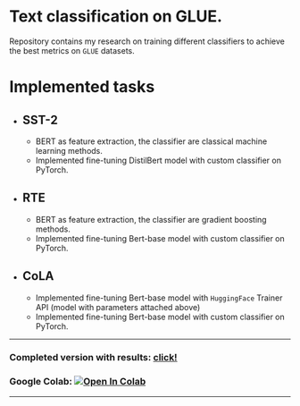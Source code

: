 # Text classification on GLUE.

Repository contains my research on training different classifiers to achieve the best metrics on `GLUE` datasets.

# Implemented tasks
- ## SST-2
    - BERT as feature extraction, the classifier are classical machine learning methods. 
    - Implemented fine-tuning DistilBert model with custom classifier on PyTorch.
- ## RTE
    - BERT as feature extraction, the classifier are gradient boosting methods.
    - Implemented fine-tuning Bert-base model with custom classifier on PyTorch.
- ## CoLA
    - Implemented fine-tuning Bert-base model with `HuggingFace` Trainer API (model with parameters attached above)
    - Implemented fine-tuning Bert-base model with custom classifier on PyTorch.
  
___
### Completed version with results: [click!](https://github.com/grgera/GLUE/blob/main/GLUE.ipynb)
### Google Colab: [![Open In Colab](https://colab.research.google.com/assets/colab-badge.svg)](https://colab.research.google.com/github/grgera/GLUE/blob/main/GLUE.ipynb)
___

<!-- https://colab.research.google.com/github/girafe-ai/ml-mipt/blob/21f_basic/week0_02_linear_reg/week0_02_linear_regression_and_sgd.ipynb -->